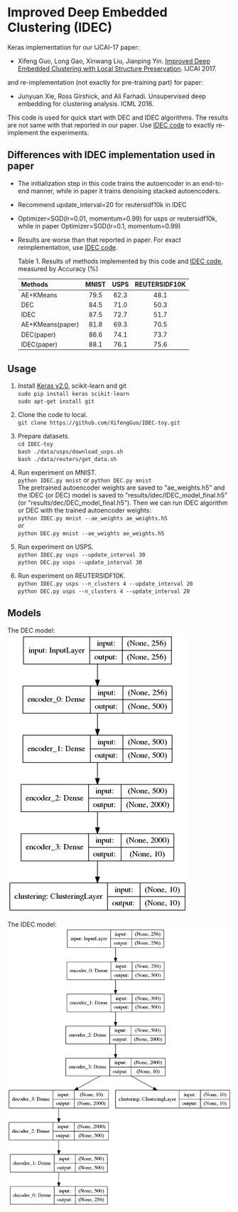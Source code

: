 # Improved Deep Embedded Clustering (IDEC)

Keras implementation for our IJCAI-17 paper:

* Xifeng Guo, Long Gao, Xinwang Liu, Jianping Yin. 
[Improved Deep Embedded Clustering with Local Structure Preservation](https://xifengguo.github.io/papers/IJCAI17-IDEC.pdf). IJCAI 2017.

and re-implementation (not exactly for pre-training part) for paper:

* Junyuan Xie, Ross Girshick, and Ali Farhadi. Unsupervised deep embedding for clustering analysis. ICML 2016.

This code is used for quick start with DEC and IDEC algorithms. The results are not same with that reported in our paper. Use [IDEC code](https://github.com/XifengGuo/IDEC) to exactly re-implement the experiments.
   

## Differences with IDEC implementation used in paper
* The initialization step in this code trains the autoencoder in an end-to-end manner, while in paper it trains denoising stacked autoencoders.
* Recommend update_interval=20 for reutersidf10k in IDEC
* Optimizer=SGD(lr=0.01, momentum=0.99) for usps or reutersidf10k, while in paper Optimizer=SGD(lr=0.1, momentum=0.99)
* Results are worse than that reported in paper. For exact reimplementation, use [IDEC code](https://github.com/XifengGuo/IDEC).

    Table 1. Results of methods implemented by this code and [IDEC code](https://github.com/XifengGuo/IDEC), measured by Accuracy (%)
    
    Methods     |     MNIST   |   USPS   |   REUTERSIDF10K
    :-----------|:-----------:|:--------:|:--------------:
    AE+KMeans   |  79.5       |  62.3    |  48.1
    DEC         |  84.5       |  71.0    |  50.3
    IDEC        |  87.5       |  72.7    |  51.7
    AE+KMeans(paper)| 81.8    |  69.3    |  70.5
    DEC(paper)  |  86.6       |  74.1    |  73.7
    IDEC(paper) |  88.1       |  76.1    |  75.6


## Usage
1. Install [Keras v2.0](https://github.com/fchollet/keras), scikit-learn and git   
`sudo pip install keras scikit-learn`   
`sudo apt-get install git`
2. Clone the code to local.   
`git clone https://github.com/XifengGuo/IDEC-toy.git`
3. Prepare datasets.    
`cd IDEC-toy`   
`bash ./data/usps/download_usps.sh`   
`bash ./data/reuters/get_data.sh`
    
4. Run experiment on MNIST.   
`python IDEC.py mnist` or `python DEC.py mnist`   
The pretrained autoencoder weights are saved to "ae_weights.h5" and the IDEC (or DEC) model is saved to "results/idec/IDEC_model_final.h5" (or "results/dec/DEC_model_final.h5").
Then we can run IDEC algorithm or DEC with the trained autoencoder weights:   
`python IDEC.py mnist --ae_weights ae_weights.h5`   
or   
`python DEC.py mnist --ae_weights ae_weights.h5`

5. Run experiment on USPS.   
`python IDEC.py usps --update_interval 30`   
`python DEC.py usps --update_interval 30`

6. Run experiment on REUTERSIDF10K.   
`python IDEC.py usps --n_clusters 4 --update_interval 20`   
`python DEC.py usps --n_clusters 4 --update_interval 20`


## Models
The DEC model:    
![sd](./dec_model.png "DEC model")

The IDEC model:    
![](./idec_model.png 'IDEC model')